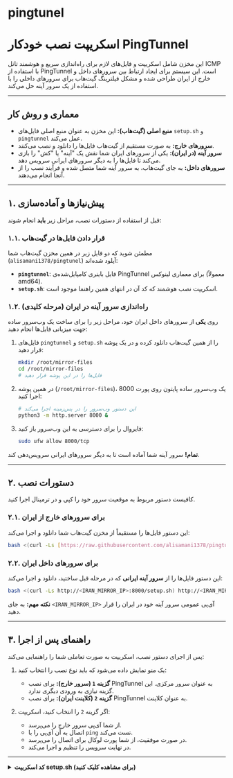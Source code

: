 # pingtunel
# اسکریپت نصب خودکار PingTunnel

این مخزن شامل اسکریپت و فایل‌های لازم برای راه‌اندازی سریع و هوشمند تانل ICMP با استفاده از PingTunnel است. این سیستم برای ایجاد ارتباط بین سرورهای داخل و خارج از ایران طراحی شده و مشکل فیلترینگ گیت‌هاب برای سرورهای داخلی را با استفاده از یک سرور آینه حل می‌کند.

---

## معماری و روش کار

- **منبع اصلی (گیت‌هاب):** این مخزن به عنوان منبع اصلی فایل‌های `setup.sh` و `pingtunnel` عمل می‌کند.
- **سرورهای خارج:** به صورت مستقیم از گیت‌هاب فایل‌ها را دانلود و نصب می‌کنند.
- **سرور آینه (در ایران):** یکی از سرورهای ایران شما نقش یک "آینه" یا "کش" را بازی می‌کند تا فایل‌ها را به دیگر سرورهای ایرانی سرویس دهد.
- **سرورهای داخل:** به جای گیت‌هاب، به سرور آینه شما متصل شده و فرآیند نصب را از آنجا انجام می‌دهند.

---

## ۱. پیش‌نیازها و آماده‌سازی

قبل از استفاده از دستورات نصب، مراحل زیر **باید** انجام شوند:

### ۱.۱. قرار دادن فایل‌ها در گیت‌هاب
مطمئن شوید که دو فایل زیر در همین مخزن گیت‌هاب شما (`alisamani1378/pingtunel`) آپلود شده‌اند:
- **`pingtunnel`**: فایل باینری کامپایل‌شده‌ی PingTunnel برای معماری لینوکس (معمولاً amd64).
- **`setup.sh`**: اسکریپت نصب هوشمند که کد آن در انتهای همین راهنما موجود است.

### ۱.۲. راه‌اندازی سرور آینه در ایران (مرحله کلیدی)
روی **یکی** از سرورهای داخل ایران خود، مراحل زیر را برای ساخت یک وب‌سرور ساده جهت میزبانی فایل‌ها انجام دهید:

1.  فایل‌های `pingtunnel` و `setup.sh` را از همین گیت‌هاب دانلود کرده و در یک پوشه قرار دهید:
    ```sh
    mkdir /root/mirror-files
    cd /root/mirror-files
    # فایل‌ها را در این پوشه قرار دهید
    ```

2.  در همین پوشه (`/root/mirror-files`)، یک وب‌سرور ساده پایتون روی پورت 8000 اجرا کنید:
    ```sh
    # این دستور وب‌سرور را در پس‌زمینه اجرا می‌کند
    python3 -m http.server 8000 &
    ```

3.  فایروال را برای دسترسی به این وب‌سرور باز کنید:
    ```sh
    sudo ufw allow 8000/tcp
    ```
**تمام!** سرور آینه شما آماده است تا به دیگر سرورهای ایرانی سرویس‌دهی کند.

---

## ۲. دستورات نصب

کافیست دستور مربوط به موقعیت سرور خود را کپی و در ترمینال اجرا کنید.

### ۲.۱. برای سرورهای خارج از ایران
این دستور فایل‌ها را مستقیماً از مخزن گیت‌هاب شما دانلود و اجرا می‌کند:
```bash
bash <(curl -Ls [https://raw.githubusercontent.com/alisamani1378/pingtunel/main/setup.sh](https://raw.githubusercontent.com/alisamani1378/pingtunel/main/setup.sh)) [https://raw.githubusercontent.com/alisamani1378/pingtunel/main](https://raw.githubusercontent.com/alisamani1378/pingtunel/main)
```

### ۲.۲. برای سرورهای داخل ایران
این دستور فایل‌ها را از **سرور آینه ایرانی** که در مرحله قبل ساختید، دانلود و اجرا می‌کند:
```bash
bash <(curl -Ls http://<IRAN_MIRROR_IP>:8000/setup.sh) http://<IRAN_MIRROR_IP>:8000
```
**نکته مهم:** به جای `<IRAN_MIRROR_IP>` آی‌پی عمومی سرور آینه خود در ایران را قرار دهید.

---

## ۳. راهنمای پس از اجرا

پس از اجرای دستور نصب، اسکریپت به صورت تعاملی شما را راهنمایی می‌کند:

1.  یک منو نمایش داده می‌شود که باید نوع نصب را انتخاب کنید:
    - **گزینه `1` (سرور خارج):** برای نصب PingTunnel به عنوان سرور مرکزی. این گزینه نیازی به ورودی دیگری ندارد.
    - **گزینه `2` (کلاینت ایران):** برای نصب PingTunnel به عنوان کلاینت.

2.  اگر گزینه `2` را انتخاب کنید، اسکریپت:
    - از شما آی‌پی سرور خارج را می‌پرسد.
    - اتصال به آن آی‌پی را با `ping` تست می‌کند.
    - در صورت موفقیت، از شما پورت لوکال برای اتصال را می‌پرسد.
    - در نهایت سرویس را تنظیم و اجرا می‌کند.

---
<details>
<summary>
<b>کد اسکریپت setup.sh (برای مشاهده کلیک کنید)</b>
</summary>

```bash
#!/bin/bash

# --- Step 1: Argument and Prerequisite Checks ---

# Check if the script is run as root
if [ "$EUID" -ne 0 ]; then
  echo "ERROR: Please run this script with root privileges or using sudo."
  exit 1
fi

# Check if a Base URL was provided as an argument
if [ -z "$1" ]; then
  echo "ERROR: A base URL for downloading files must be provided as the first argument."
  echo "Usage: bash <(curl...) <http://your-base-url>"
  exit 1
fi

BASE_URL="$1"

# --- Step 2: Download the necessary binary ---

echo "Downloading the 'pingtunnel' binary from <span class="math-inline">\{BASE\_URL\}/pingtunnel\.\.\."
\# Create a temporary directory for the download
mkdir \-p /tmp/pt\_setup
cd /tmp/pt\_setup
\# Use curl to download\. Exit if it fails\.
if \! curl \-Lso pingtunnel "</span>{BASE_URL}/pingtunnel"; then
    echo "FATAL: Failed to download 'pingtunnel' from the source. Please check the URL and your network."
    exit 1
fi
echo "Download successful."

chmod +x ./pingtunnel
mv ./pingtunnel /root/pingtunnel
echo "Moved 'pingtunnel' binary to /root/pingtunnel"

# --- Step 3: Interactive Setup with a Numbered Menu ---

echo ""
echo "لطفا نوع نصب را انتخاب کنید:"
echo "   1) راه اندازی به عنوان سرور خارج (Server / Kharej)"
echo "   2) راه اندازی به عنوان کلاینت ایران (Client / Iran)"
echo ""
read -p "عدد مورد نظر را وارد کنید [1-2]: " choice

case "$choice" in
    1)
        # --- Server Setup Logic ---
        echo "Configuring as PingTunnel Server..."
        cat > /etc/systemd/system/pingtunnel-server.service << EOL
[Unit]
Description=Pingtunnel Server Service
After=network.target

[Service]
ExecStart=/root/pingtunnel -type server -key Alis1378
Restart=always
RestartSec=5
User=root

[Install]
WantedBy=multi-user.target
EOL
        echo "Server service file created."
        systemctl daemon-reload
        systemctl enable pingtunnel-server
        systemctl start pingtunnel-server
        echo "PingTunnel server service has been started and enabled."
        echo "To check the status, run: systemctl status pingtunnel-server"
        ;;

    2)
        # --- Client Setup Logic with PING CHECK ---
        echo "Configuring as PingTunnel Client..."
        read -p "Enter the public IP of your OUTSIDE server: " SERVER_IP

        # --- PING CHECK ---
        echo ""
        echo "--> Testing connectivity to ${SERVER_IP} with 4 pings..."
        if ping -c 4 -W 5 ${SERVER_IP}; then
            echo "--> Ping successful. Proceeding with installation..."
            echo ""
        else
            echo ""
            echo "--> FATAL: Could not ping the server at ${SERVER_IP}."
            echo "--> Please check the IP address, network connectivity, and firewalls, then try again."
            rm -rf /tmp/pt_setup
            exit 1
        fi
        # --- END OF PING CHECK ---
        
        read -p "Enter a local port for this client to listen on (e.g., 5688): " LOCAL_PORT
        if [ -z "<span class="math-inline">LOCAL\_PORT" \]; then
echo "Error\: Local port was not entered\. Aborting\."
exit 1
fi
cat \> /etc/systemd/system/pingtunnel\-client\.service << EOL
\[Unit\]
Description\=Pingtunnel Client Service
After\=network\.target
\[Service\]
ExecStart\=/root/pingtunnel \-type client \-l \:</span>{LOCAL_PORT} -s ${SERVER_IP} -t <span class="math-inline">\{SERVER\_IP\}\:443 \-tcp 1 \-key Alis1378
Restart\=always
RestartSec\=5
User\=root
\[Install\]
WantedBy\=multi\-user\.target
EOL
echo "Client service file created\."
systemctl daemon\-reload
systemctl enable pingtunnel\-client
systemctl start pingtunnel\-client
echo "PingTunnel client service has been started and enabled\."
echo "To use, set your application's SOCKS5 proxy to\: 127\.0\.0\.1\:</span>{LOCAL_PORT}"
        echo "To check the status, run: systemctl status pingtunnel-client"
        ;;

    *)
        # --- Invalid Input ---
        echo "ورودی نامعتبر است. لطفا اسکریپت را مجددا اجرا کرده و عدد 1 یا 2 را وارد کنید."
        rm -rf /tmp/pt_setup
        exit 1
        ;;
esac

# Cleanup temporary files
rm -rf /tmp/pt_setup
echo "Setup finished and temporary files removed."
```
</details>

